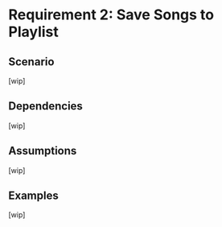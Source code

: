 # Requirement 2: Save Songs to Playlist

## Scenario

[wip]

## Dependencies

[wip]

## Assumptions

[wip]

## Examples

[wip]
